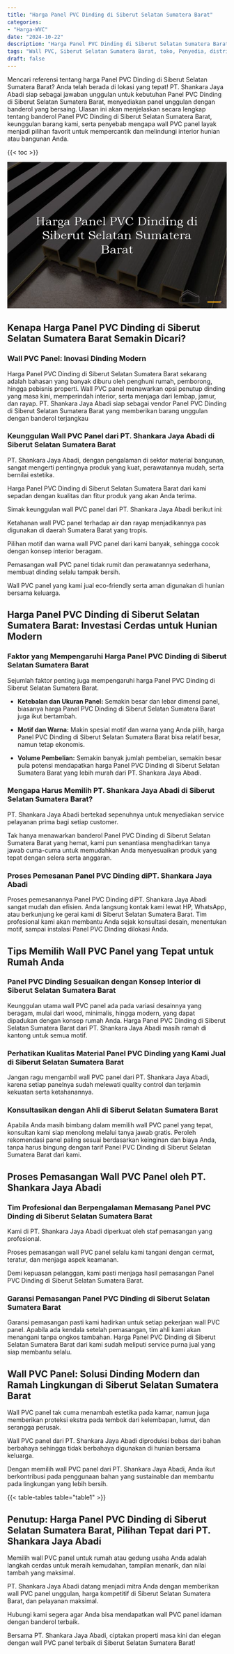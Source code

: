 ```yaml
---
title: "Harga Panel PVC Dinding di Siberut Selatan Sumatera Barat"
categories: 
- "Harga-WVC"
date: "2024-10-22"
description: "Harga Panel PVC Dinding di Siberut Selatan Sumatera Barat untuk rumah, kantor, dan ritel. Panel berkualitas, pilihan motif, pilihan warna menarik, beserta layanan penempatan dikerjakan oleh tenaga ahli berpengalaman serta jaminan resmi!|Jasa penjualan Panel PVC Dinding di Siberut Selatan Sumatera Barat untuk kebutuhan rumah, office, maupun gerai, dengan produk berkualitas dan instalasi oleh tim profesional dan garansi resmi.|Pilihan Panel PVC Dinding di Siberut Selatan Sumatera Barat yang terpercaya bagi hunian, office, serta ritel, bersama panel berkualitas dan instalasi oleh tenaga ahli berpengalaman dan kepastian resmi.|Penyediaan Panel PVC Dinding di Siberut Selatan Sumatera Barat untuk tempat tinggal, kantor, serta toko, dengan material berkualitas dan pemasangan ditangani oleh teknisi berpengalaman, lengkap dengan jaminan resmi.}"
tags: "Wall PVC, Siberut Selatan Sumatera Barat, toko, Penyedia, distributor"
draft: false
---
```


Mencari referensi tentang harga Panel PVC Dinding di Siberut Selatan Sumatera Barat? Anda telah berada di lokasi yang tepat! PT. Shankara Jaya Abadi siap sebagai jawaban unggulan untuk kebutuhan Panel PVC Dinding di Siberut Selatan Sumatera Barat, menyediakan panel unggulan dengan banderol yang bersaing. Ulasan ini akan menjelaskan secara lengkap tentang banderol Panel PVC Dinding di Siberut Selatan Sumatera Barat, keunggulan barang kami, serta penyebab mengapa wall PVC panel layak menjadi pilihan favorit untuk mempercantik dan melindungi interior hunian atau bangunan Anda.

{{< toc >}}

![Harga Panel PVC Dinding di Siberut Selatan Sumatera Barat](/images/Harga-WVC/Harga-Panel-PVC-Dinding-di-Siberut-Selatan-Sumatera-Barat.png)


## Kenapa Harga Panel PVC Dinding di Siberut Selatan Sumatera Barat Semakin Dicari?

### Wall PVC Panel: Inovasi Dinding Modern

Harga Panel PVC Dinding di Siberut Selatan Sumatera Barat sekarang adalah bahasan yang banyak diburu oleh penghuni rumah, pemborong, hingga pebisnis properti. Wall PVC panel menawarkan opsi penutup dinding yang masa kini, memperindah interior, serta menjaga dari lembap, jamur, dan rayap. PT. Shankara Jaya Abadi siap sebagai vendor Panel PVC Dinding di Siberut Selatan Sumatera Barat yang memberikan barang unggulan dengan banderol terjangkau

### Keunggulan Wall PVC Panel dari PT. Shankara Jaya Abadi di Siberut Selatan Sumatera Barat

PT. Shankara Jaya Abadi, dengan pengalaman di sektor material bangunan, sangat mengerti pentingnya produk yang kuat, perawatannya mudah, serta bernilai estetika.

Harga Panel PVC Dinding di Siberut Selatan Sumatera Barat dari kami sepadan dengan kualitas dan fitur produk yang akan Anda terima.

Simak keunggulan wall PVC panel dari PT. Shankara Jaya Abadi berikut ini:

Ketahanan wall PVC panel terhadap air dan rayap menjadikannya pas digunakan di daerah Sumatera Barat yang tropis.

Pilihan motif dan warna wall PVC panel dari kami banyak, sehingga cocok dengan konsep interior beragam.

Pemasangan wall PVC panel tidak rumit dan perawatannya sederhana, membuat dinding selalu tampak bersih.

Wall PVC panel yang kami jual eco-friendly serta aman digunakan di hunian bersama keluarga.

## Harga Panel PVC Dinding di Siberut Selatan Sumatera Barat: Investasi Cerdas untuk Hunian Modern

### Faktor yang Mempengaruhi Harga Panel PVC Dinding di Siberut Selatan Sumatera Barat

Sejumlah faktor penting juga mempengaruhi harga Panel PVC Dinding di Siberut Selatan Sumatera Barat.

- **Ketebalan dan Ukuran Panel:** Semakin besar dan lebar dimensi panel, biasanya harga Panel PVC Dinding di Siberut Selatan Sumatera Barat juga ikut bertambah.

- **Motif dan Warna:** Makin spesial motif dan warna yang Anda pilih, harga Panel PVC Dinding di Siberut Selatan Sumatera Barat bisa relatif besar, namun tetap ekonomis.

- **Volume Pembelian:** Semakin banyak jumlah pembelian, semakin besar pula potensi mendapatkan harga Panel PVC Dinding di Siberut Selatan Sumatera Barat yang lebih murah dari PT. Shankara Jaya Abadi.

### Mengapa Harus Memilih PT. Shankara Jaya Abadi di Siberut Selatan Sumatera Barat?

PT. Shankara Jaya Abadi bertekad sepenuhnya untuk menyediakan service pelayanan prima bagi setiap customer.

Tak hanya menawarkan banderol Panel PVC Dinding di Siberut Selatan Sumatera Barat yang hemat, kami pun senantiasa menghadirkan tanya jawab cuma-cuma untuk memudahkan Anda menyesuaikan produk yang tepat dengan selera serta anggaran.

### Proses Pemesanan Panel PVC Dinding diPT. Shankara Jaya Abadi

Proses pemesanannya Panel PVC Dinding diPT. Shankara Jaya Abadi sangat mudah dan efisien. Anda langsung kontak kami lewat HP, WhatsApp, atau berkunjung ke gerai kami di Siberut Selatan Sumatera Barat. Tim profesional kami akan membantu Anda sejak konsultasi desain, menentukan motif, sampai instalasi Panel PVC Dinding dilokasi Anda.

## Tips Memilih Wall PVC Panel yang Tepat untuk Rumah Anda

### Panel PVC Dinding Sesuaikan dengan Konsep Interior di Siberut Selatan Sumatera Barat

Keunggulan utama wall PVC panel ada pada variasi desainnya yang beragam, mulai dari wood, minimalis, hingga modern, yang dapat dipadukan dengan konsep rumah Anda. Harga Panel PVC Dinding di Siberut Selatan Sumatera Barat dari PT. Shankara Jaya Abadi masih ramah di kantong untuk semua motif.

### Perhatikan Kualitas Material Panel PVC Dinding yang Kami Jual di Siberut Selatan Sumatera Barat

Jangan ragu mengambil wall PVC panel dari PT. Shankara Jaya Abadi, karena setiap panelnya sudah melewati quality control dan terjamin kekuatan serta ketahanannya.

### Konsultasikan dengan Ahli di Siberut Selatan Sumatera Barat

Apabila Anda masih bimbang dalam memilih wall PVC panel yang tepat, konsultan kami siap menolong melalui tanya jawab gratis. Peroleh rekomendasi panel paling sesuai berdasarkan keinginan dan biaya Anda, tanpa harus bingung dengan tarif Panel PVC Dinding di Siberut Selatan Sumatera Barat dari kami.

## Proses Pemasangan Wall PVC Panel oleh PT. Shankara Jaya Abadi

### Tim Profesional dan Berpengalaman Memasang Panel PVC Dinding di Siberut Selatan Sumatera Barat

Kami di PT. Shankara Jaya Abadi diperkuat oleh staf pemasangan yang profesional.

Proses pemasangan wall PVC panel selalu kami tangani dengan cermat, teratur, dan menjaga aspek keamanan.

Demi kepuasan pelanggan, kami pasti menjaga hasil pemasangan Panel PVC Dinding di Siberut Selatan Sumatera Barat.

### Garansi Pemasangan Panel PVC Dinding di Siberut Selatan Sumatera Barat

Garansi pemasangan pasti kami hadirkan untuk setiap pekerjaan wall PVC panel. Apabila ada kendala setelah pemasangan, tim ahli kami akan menangani tanpa ongkos tambahan. Harga Panel PVC Dinding di Siberut Selatan Sumatera Barat dari kami sudah meliputi service purna jual yang siap membantu selalu.

## Wall PVC Panel: Solusi Dinding Modern dan Ramah Lingkungan di Siberut Selatan Sumatera Barat

Wall PVC panel tak cuma menambah estetika pada kamar, namun juga memberikan proteksi ekstra pada tembok dari kelembapan, lumut, dan serangga perusak.

Wall PVC panel dari PT. Shankara Jaya Abadi diproduksi bebas dari bahan berbahaya sehingga tidak berbahaya digunakan di hunian bersama keluarga.

Dengan memilih wall PVC panel dari PT. Shankara Jaya Abadi, Anda ikut berkontribusi pada penggunaan bahan yang sustainable dan membantu pada lingkungan yang lebih bersih.

{{< table-tables table="table1" >}}

## Penutup: Harga Panel PVC Dinding di Siberut Selatan Sumatera Barat, Pilihan Tepat dari PT. Shankara Jaya Abadi

Memilih wall PVC panel untuk rumah atau gedung usaha Anda adalah langkah cerdas untuk meraih kemudahan, tampilan menarik, dan nilai tambah yang maksimal.

PT. Shankara Jaya Abadi datang menjadi mitra Anda dengan memberikan wall PVC panel unggulan, harga kompetitif di Siberut Selatan Sumatera Barat, dan pelayanan maksimal.

Hubungi kami segera agar Anda bisa mendapatkan wall PVC panel idaman dengan banderol terbaik.

Bersama PT. Shankara Jaya Abadi, ciptakan properti masa kini dan elegan dengan wall PVC panel terbaik di Siberut Selatan Sumatera Barat!